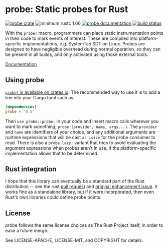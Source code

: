 # probe: Static probes for Rust

[![probe crate](https://img.shields.io/crates/v/probe.svg)](https://crates.io/crates/probe)
![minimum rustc 1.66](https://img.shields.io/badge/rustc-1.66+-red.svg)
[![probe documentation](https://docs.rs/probe/badge.svg)](https://docs.rs/probe)
[![build status](https://github.com/cuviper/probe-rs/workflows/CI/badge.svg)](https://github.com/cuviper/probe-rs/actions)

With the `probe!` macro, programmers can place static instrumentation
points in their code to mark events of interest. These are compiled into
platform-specific implementations, e.g. SystemTap SDT on Linux. Probes are
designed to have negligible overhead during normal operation, so they can
be present in all builds, and only activated using those external tools.

[Documentation](https://docs.rs/probe/)

## Using probe

[`probe!` is available on crates.io](https://crates.io/crates/probe).
The recommended way to use it is to add a line into your Cargo.toml such as:

```toml
[dependencies]
probe = "0.5"
```

Then `use probe::probe;` in your code and insert macro calls wherever you want
to mark something, `probe!(provider, name, args...)`. The `provider` and `name`
are identifiers of your choice, and any additional arguments are runtime
expressions that will be cast `as isize` for the probe consumer to read.
There is also a `probe_lazy!` variant that tries to avoid evaluating the
argument expressions when probes aren't in use, if the platform-specific
implementation allows that to be determined.

## Rust integration

I hope that this library can eventually be a standard part of the Rust
distribution -- see the rust [pull request][libprobe-pr] and [original
enhancement issue][dtrace-issue]. It works fine as a standalone library,
but if it were incorporated, then even Rust's own libraries could define
probe points.

[libprobe-pr]: https://github.com/rust-lang/rust/pull/14031
[dtrace-issue]: https://github.com/rust-lang/rust/issues/6816

## License

probe follows the same license choices as The Rust Project itself, in
order to ease a future merge.

See LICENSE-APACHE, LICENSE-MIT, and COPYRIGHT for details.
